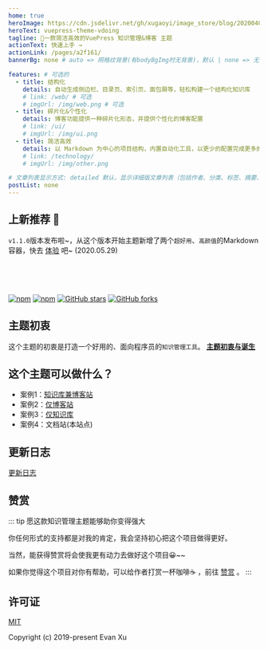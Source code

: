 ```yaml
---
home: true
heroImage: https://cdn.jsdelivr.net/gh/xugaoyi/image_store/blog/20200409124835.png
heroText: vuepress-theme-vdoing
tagline: 🚀一款简洁高效的VuePress 知识管理&博客 主题
actionText: 快速上手 →
actionLink: /pages/a2f161/
bannerBg: none # auto => 网格纹背景(有bodyBgImg时无背景)，默认 | none => 无 | '大图地址' | background: 自定义背景样式       提示：如发现文本颜色不适应你的背景时可以到palette.styl修改$bannerTextColor变量

features: # 可选的
  - title: 结构化
    details: 自动生成侧边栏、目录页、索引页、面包屑等，轻松构建一个结构化知识库
    # link: /web/ # 可选
    # imgUrl: /img/web.png # 可选
  - title: 碎片化&个性化
    details: 博客功能提供一种碎片化形态，并提供个性化的博客配置
    # link: /ui/
    # imgUrl: /img/ui.png
  - title: 简洁高效
    details: 以 Markdown 为中心的项目结构，内置自动化工具，以更少的配置完成更多的事。配合多维索引快速定位每个知识点
    # link: /technology/
    # imgUrl: /img/other.png

# 文章列表显示方式: detailed 默认，显示详细版文章列表（包括作者、分类、标签、摘要、分页等）| simple => 显示简约版文章列表（仅标题和日期）| none 不显示文章列表
postList: none
---
```


## 上新推荐 🎉
`v1.1.0`版本发布啦~，从这个版本开始主题新增了两个`超好用`、`高颜值`的Markdown容器，快去 [体验](/pages/d0d7eb/) 吧~  (2020.05.29)

</br></br></br>

<p align="left">
  <a href="https://www.npmjs.com/package/vuepress-theme-vdoing" target="_blank"><img src="https://img.shields.io/npm/v/vuepress-theme-vdoing" alt="npm" class="no-zoom"></a>
  <a href="https://www.npmjs.com/package/vuepress-theme-vdoing" target="_blank"><img src="https://img.shields.io/npm/dt/vuepress-theme-vdoing" alt="npm" class="no-zoom"></a>
  <a href="https://github.com/xugaoyi/vuepress-theme-vdoing" target="_blank"><img src='https://img.shields.io/github/stars/xugaoyi/vuepress-theme-vdoing' alt='GitHub stars' class="no-zoom"></a>
  <a href="https://github.com/xugaoyi/vuepress-theme-vdoing" target="_blank"><img src='https://img.shields.io/github/forks/xugaoyi/vuepress-theme-vdoing' alt='GitHub forks' class="no-zoom"></a>
</p>



## 主题初衷

这个主题的初衷是打造一个好用的、面向程序员的`知识管理工具`。 [**主题初衷与诞生**](/pages/52d5c3/)


## 这个主题可以做什么？
* 案例1：[知识库兼博客站](https://xugaoyi.com/)
* 案例2：[仅博客站](https://xugaoyi.github.io/vdoing-demo-blog/)
* 案例3：[仅知识库](https://xugaoyi.github.io/vdoing-demo-repository/)
* 案例4：文档站(本站点)

## 更新日志

[更新日志](https://github.com/xugaoyi/vuepress-theme-vdoing/releases)

## 赞赏

::: tip 愿这款知识管理主题能够助你变得强大

你任何形式的支持都是对我的肯定，我会坚持初心把这个项目做得更好。

当然，能获得赞赏将会使我更有动力去做好这个项目😀~~

如果你觉得这个项目对你有帮助，可以给作者打赏一杯咖啡☕ ，前往 [赞赏](/pages/1b12ed/) 。
:::


## 许可证
[MIT](https://github.com/xugaoyi/vuepress-theme-vdoing/blob/master/LICENSE)

Copyright (c) 2019-present Evan Xu
